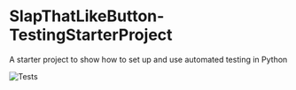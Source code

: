# SlapThatLikeButton-TestingStarterProject
A starter project to show how to set up and use automated testing in Python

![Tests](https://github.com/SoftwareIntrospectre/PythonAutomatedTestingTutorialProject/actions/workflows/tests.yml/badge.svg)
